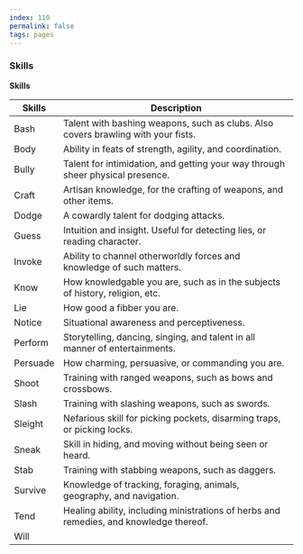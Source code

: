 ```yaml
---
index: 110
permalink: false
tags: pages
---
```


### Skills

**Skills**

| Skills   | Description                                                                            |
| -------- | -------------------------------------------------------------------------------------- |
| Bash     | Talent with bashing weapons, such as clubs. Also covers brawling with your fists.      |
| Body     | Ability in feats of strength, agility, and coordination.                               |
| Bully    | Talent for intimidation, and getting your way through sheer physical presence.         |
| Craft    | Artisan knowledge, for the crafting of weapons, and other items.                       |
| Dodge    | A cowardly talent for dodging attacks.                                                 |
| Guess    | Intuition and insight. Useful for detecting lies, or reading character.                |
| Invoke   | Ability to channel otherworldly forces and knowledge of such matters.                  |
| Know     | How knowledgable you are, such as in the subjects of history, religion, etc.           |
| Lie      | How good a fibber you are.                                                             |
| Notice   | Situational awareness and perceptiveness.                                              |
| Perform  | Storytelling, dancing, singing, and talent in all manner of entertainments.            |
| Persuade | How charming, persuasive, or commanding you are.                                       |
| Shoot    | Training with ranged weapons, such as bows and crossbows.                              |
| Slash    | Training with slashing weapons, such as swords.                                        |
| Sleight  | Nefarious skill for picking pockets, disarming traps, or picking locks.                |
| Sneak    | Skill in hiding, and moving without being seen or heard.                               |
| Stab     | Training with stabbing weapons, such as daggers.                                       |
| Survive  | Knowledge of tracking, foraging, animals, geography, and navigation.                   |
| Tend     | Healing ability, including ministrations of herbs and remedies, and knowledge thereof. |
| Will     |                                                                                        |
